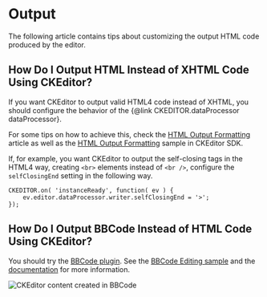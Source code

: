 <!--
Copyright (c) 2003-2017, CKSource - Frederico Knabben. All rights reserved.
For licensing, see LICENSE.md.
-->

# Output

The following article contains tips about customizing the output HTML code produced by the editor.


## How Do I Output HTML Instead of XHTML Code Using CKEditor?

If you want CKEditor to output valid HTML4 code instead of XHTML, you should configure the behavior of the {@link CKEDITOR.dataProcessor dataProcessor}.

For some tips on how to achieve this, check the [HTML Output Formatting](#!/guide/dev_output_format) article as well as the [HTML Output Formatting](../samples/htmlformatting.html) sample in CKEditor SDK.

If, for example, you want CKEditor to output the self-closing tags in the HTML4 way, creating `<br>` elements instead of `<br />`, configure the `selfClosingEnd` setting in the following way.

	CKEDITOR.on( 'instanceReady', function( ev ) {
		ev.editor.dataProcessor.writer.selfClosingEnd = '>';
	});

## How Do I Output BBCode Instead of HTML Code Using CKEditor?

You should try the [BBCode plugin](http://ckeditor.com/addon/bbcode). See the [BBCode Editing sample](../samples/bbcode.html) and the [documentation](#!/guide/dev_bbcode) for more information.

<img src="guides/dev_bbcode/bbcode_02.png" alt="CKEditor content created in BBCode">

